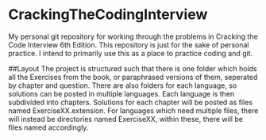 # CrackingTheCodingInterview
My personal git repository for working through the problems in Cracking the Code Interview 6th Edition.
This repository is just for the sake of personal practice. I intend to primarily use this as a place to practice coding and git.

##Layout
The project is structured such that there is one folder which holds all the Exercises from the book, or paraphrased versions of them, seperated by chapter and question. There are also folders for each language, so solutions can be posted in multiple languages. Each language is then subdivided into chapters. Solutions for each chapter will be posted as files named ExerciseXX.extension. For languages which need multiple files, there will instead be directories named ExerciseXX, within these, there will be files named accordingly.

